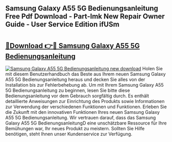 ## Samsung Galaxy A55 5G Bedienungsanleitung Free Pdf Download - Part-lmk New Repair Owner Guide - User Service Edition ifUSm

# <h2><a href="http://df0698.blite.top/?on=Samsung+Galaxy+A55+5G+Bedienungsanleitung">🔗Download 👉🔴 Samsung Galaxy A55 5G Bedienungsanleitung</a></h2>

[![Samsung Galaxy A55 5G Bedienungsanleitung new download](https://i.imgur.com/lujVjoI.png)](http://df0698.blite.top/?on=Samsung+Galaxy+A55+5G+Bedienungsanleitung)
Holen Sie mit diesem Benutzerhandbuch das Beste aus Ihrem neuen Samsung Galaxy A55 5G Bedienungsanleitung heraus und decken Sie alles von der Installation bis zur Fehlerbehebung ab. Um mit Ihrem Samsung Galaxy A55 5G Bedienungsanleitung zu beginnen, lesen Sie bitte diese Bedienungsanleitung vor dem Gebrauch sorgfältig durch. Es enthält detaillierte Anweisungen zur Einrichtung des Produkts sowie Informationen zur Verwendung der verschiedenen Funktionen und Funktionen. Erleben Sie die Zukunft mit den innovativen Funktionen Ihres neuen Samsung Galaxy A55 5G Bedienungsanleitung. Wir vertrauen darauf, dass das Samsung Galaxy A55 5G BedienungsanleitungD eine unschätzbare Ressource für Ihre Bemühungen war, Ihr neues Produkt zu meistern. Sollten Sie Hilfe benötigen, steht Ihnen unser Kundenservice zur Verfügung.
